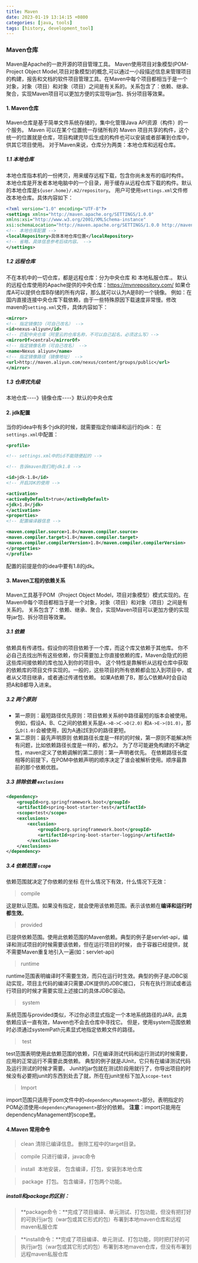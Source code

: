 ```yaml
---
title: Maven
date: 2023-01-19 13:14:15 +0800 
categories: [java, tools]
tags: [history, development_tool] 
---
```


### Maven仓库
Maven是Apache的一款开源的项目管理工具。
Maven使用项目对象模型(POM-Project Object Model,项目对象模型)的概念,可以通过一小段描述信息来管理项目的构建，报告和文档的软件项目管理工具。在Maven中每个项目都相当于是一个对象，对象（项目）和对象（项目）之间是有关系的。关系包含了：依赖、继承、聚合，实现Maven项目可以更加方便的实现导jar包、拆分项目等效果。
#### 1. Maven仓库
Maven仓库是基于简单文件系统存储的，集中化管理Java API资源（构件）的一个服务。
Maven 可以在某个位置统一存储所有的 Maven 项目共享的构件，这个统一的位置就是仓库，项目构建完毕后生成的构件也可以安装或者部署到仓库中，供其它项目使用。 对于Maven来说，仓库分为两类：本地仓库和远程仓库。
##### 1.1 本地仓库
本地仓库指本机的一份拷贝，用来缓存远程下载，包含你尚未发布的临时构件。
本地仓库是开发者本地电脑中的一个目录，用于缓存从远程仓库下载的构件。默认的本地仓库是`${user.home}/.m2/repository`。
用户可使用`settings.xml`文件修改本地仓库。具体内容如下：
```xml
<?xml version="1.0" encoding="UTF-8"?>
<settings xmlns="http://maven.apache.org/SETTINGS/1.0.0"
xmlns:xsi="http://www.w3.org/2001/XMLSchema-instance"
xsi:schemaLocation="http://maven.apache.org/SETTINGS/1.0.0 http://maven.apache.org/xsd/settings-1.0.0.xsd">
<!-- 本地仓库配置 -->
<localRepository>具体本地仓库位置</localRepository>
<!-- 省略，具体信息参考后续内容。 -->
</settings>
```
##### 1.2 远程仓库
不在本机中的一切仓库，都是远程仓库：分为中央仓库 和 本地私服仓库.。
默认的远程仓库使用的Apache提供的中央仓库：https://mvnrepository.com/
如果仓库A可以提供仓库B存储的所有内容，那么就可以认为A是B的一个镜像。
例如：在国内直接连接中央仓库下载依赖，由于一些特殊原因下载速度非常慢。修改maven的`setting.xml`文件，具体内容如下：
```xml
<mirror> 
<!-- 指定镜像ID（可自己改名） -->
<id>nexus-aliyun</id> 
<!-- 匹配中央仓库（阿里云的仓库名称，不可以自己起名，必须这么写）-->
<mirrorOf>central</mirrorOf>
<!-- 指定镜像名称（可自己改名） --> 
<name>Nexus aliyun</name> 
<!-- 指定镜像路径（镜像地址） -->
<url>http://maven.aliyun.com/nexus/content/groups/public</url> 
</mirror>
```

##### 1.3 仓库优先级
本地仓库----》镜像仓库----》默认的中央仓库

#### 2. jdk配置
当你的idea中有多个jdk的时候，就需要指定你编译和运行的jdk： 在`settings.xml`中配置：
```xml
<profile>

<!-- settings.xml中的id不能随便起的 -->

<!-- 告诉maven我们用jdk1.8 -->

<id>jdk-1.8</id>
<!-- 开启JDK的使用 -->

<activation>
<activeByDefault>true</activeByDefault>
<jdk>1.8</jdk>
</activation>
<properties>
<!-- 配置编译器信息 -->

<maven.compiler.source>1.8</maven.compiler.source>
<maven.compiler.target>1.8</maven.compiler.target>
<maven.compiler.compilerVersion>1.8</maven.compiler.compilerVersion>
</properties>
</profile>
```
配置的前提是你的idea中要有1.8的jdk。
#### 3. Maven工程的依赖关系
Maven工具基于POM（Project Object Model，项目对象模型）模式实现的。在Maven中每个项目都相当于是一个对象，对象（项目）和对象（项目）之间是有关系的。
关系包含了：依赖、继承、聚合，实现Maven项目可以更加方便的实现导jar包、拆分项目等效果。
##### 3.1 依赖
依赖具有传递性。假设你的项目依赖于一个库，而这个库又依赖于其他库。
你不必自己去找出所有这些依赖，你只需要加上你直接依赖的库，Maven会隐式的把这些库间接依赖的库也加入到你的项目中。
这个特性是靠解析从远程仓库中获取的依赖库的项目文件实现的。一般的，这些项目的所有依赖都会加入到项目中，或者从父项目继承，或者通过传递性依赖。
如果A依赖了B，那么C依赖A时会自动把A和B都导入进来。
##### 3.2 两个原则
- 第一原则：最短路径优先原则：项目依赖关系树中路径最短的版本会被使用。
例如，假设A、B、C之间的依赖关系是`A->B->C->D(2.0)` 和`A->E->(D1.0)`，那么`D(1.0)`会被使用，因为A通过E到D的路径更短。
- 第二原则：最先声明原则
依赖路径长度是一样的的时候，第一原则不能解决所有问题，比如依赖路径长度是一样的，都为2。
为了尽可能避免构建的不确定性，maven定义了依赖调解的第二原则：第一声明者优先。
在依赖路径长度相等的前提下，在POM中依赖声明的顺序决定了谁会被解析使用。顺序最靠前的那个依赖优胜。


##### 3.3 排除依赖 `exclusions`

```xml
<dependency>
    <groupId>org.springframework.boot</groupId>
    <artifactId>spring-boot-starter-test</artifactId>
    <scope>test</scope>
    <exclusions>
        <exclusion>
            <groupId>org.springframework.boot</groupId>
            <artifactId>spring-boot-starter-logging</artifactId>
        </exclusion>
    </exclusions>
</dependency>
```

##### 3.4 依赖范围 `scope`
依赖范围就决定了你依赖的坐标 在什么情况下有效，什么情况下无效：
> compile

这是默认范围。如果没有指定，就会使用该依赖范围。表示该依赖在**编译和运行时都生效**。
> provided

已提供依赖范围。使用此依赖范围的Maven依赖。典型的例子是servlet-api，编译和测试项目的时候需要该依赖，但在运行项目的时候，
由于容器已经提供，就不需要Maven重复地引入一遍(如：servlet-api)
> runtime

runtime范围表明编译时不需要生效，而只在运行时生效。典型的例子是JDBC驱动实现，项目主代码的编译只需要JDK提供的JDBC接口，
只有在执行测试或者运行项目的时候才需要实现上述接口的具体JDBC驱动。
> system

系统范围与provided类似，不过你必须显式指定一个本地系统路径的JAR，此类依赖应该一直有效，Maven也不会去仓库中寻找它。
但是，使用system范围依赖时必须通过systemPath元素显式地指定依赖文件的路径。
> test

test范围表明使用此依赖范围的依赖，只在编译测试代码和运行测试的时候需要，应用的正常运行不需要此类依赖。
典型的例子就是JUnit，它只有在编译测试代码及运行测试的时候才需要。
Junit的jar包就在测试阶段用就行了，你导出项目的时候没有必要把junit的东西到处去了就，所在在junit坐标下加入`scope-test`
> Import

import范围只适用于pom文件中的`<dependencyManagement>`部分。表明指定的POM必须使用`<dependencyManagement>`部分的依赖。
**注意**：import只能用在dependencyManagement的scope里。

#### 4.Maven 常用命令
> clean
> 清除已编译信息。
> 删除工程中的target目录。

> compile
> 只进行编译，javac命令

> install
> 本地安装， 包含编译，打包，安装到本地仓库

> package
> 打包。 包含编译，打包两个功能。

##### install和package的区别：
> **package命令：**完成了项目编译、单元测试、打包功能，但没有把打好的可执行jar包（war包或其它形式的包）布署到本地maven仓库和远程maven私服仓库

> **install命令：**完成了项目编译、单元测试、打包功能，同时把打好的可执行jar包（war包或其它形式的包）布署到本地maven仓库，但没有布署到远程maven私服仓库
 
